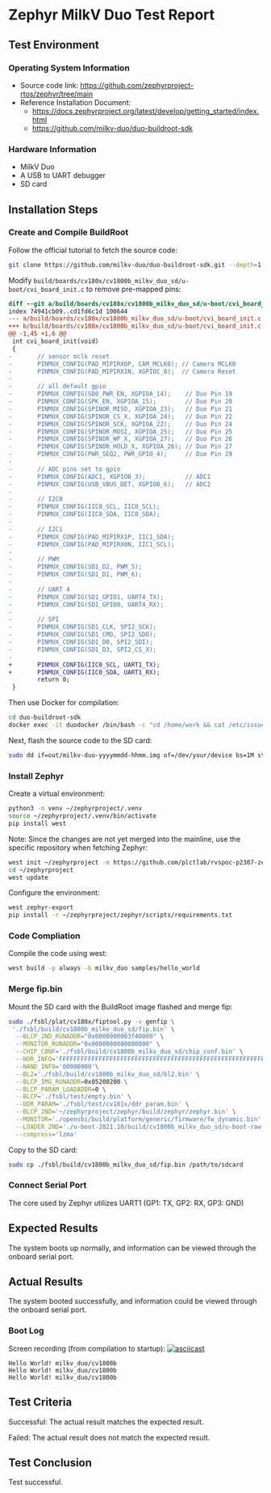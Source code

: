 # Zephyr MilkV Duo Test Report

## Test Environment

### Operating System Information

- Source code link: https://github.com/zephyrproject-rtos/zephyr/tree/main
- Reference Installation Document:
    - https://docs.zephyrproject.org/latest/develop/getting_started/index.html
    - https://github.com/milkv-duo/duo-buildroot-sdk

### Hardware Information

- MilkV Duo
- A USB to UART debugger
- SD card

## Installation Steps

### Create and Compile BuildRoot

Follow the official tutorial to fetch the source code:
```bash
git clone https://github.com/milkv-duo/duo-buildroot-sdk.git --depth=1
```

Modify `build/boards/cv180x/cv1800b_milkv_duo_sd/u-boot/cvi_board_init.c` to remove pre-mapped pins:
```diff
diff --git a/build/boards/cv180x/cv1800b_milkv_duo_sd/u-boot/cvi_board_init.c b/build/boards/cv180x/cv1800b_milkv_duo_sd/u-boot/cvi_board_init.c
index 74941cb09..cd1fd6c1d 100644
--- a/build/boards/cv180x/cv1800b_milkv_duo_sd/u-boot/cvi_board_init.c
+++ b/build/boards/cv180x/cv1800b_milkv_duo_sd/u-boot/cvi_board_init.c
@@ -1,45 +1,6 @@
 int cvi_board_init(void)
 {
-       // sensor mclk reset
-       PINMUX_CONFIG(PAD_MIPIRX0P, CAM_MCLK0); // Camera MCLK0
-       PINMUX_CONFIG(PAD_MIPIRX1N, XGPIOC_8);  // Camera Reset
-
-       // all default gpio
-       PINMUX_CONFIG(SD0_PWR_EN, XGPIOA_14);    // Duo Pin 19
-       PINMUX_CONFIG(SPK_EN, XGPIOA_15);        // Duo Pin 20
-       PINMUX_CONFIG(SPINOR_MISO, XGPIOA_23);   // Duo Pin 21
-       PINMUX_CONFIG(SPINOR_CS_X, XGPIOA_24);   // Duo Pin 22
-       PINMUX_CONFIG(SPINOR_SCK, XGPIOA_22);    // Duo Pin 24
-       PINMUX_CONFIG(SPINOR_MOSI, XGPIOA_25);   // Duo Pin 25
-       PINMUX_CONFIG(SPINOR_WP_X, XGPIOA_27);   // Duo Pin 26
-       PINMUX_CONFIG(SPINOR_HOLD_X, XGPIOA_26); // Duo Pin 27
-       PINMUX_CONFIG(PWR_SEQ2, PWR_GPIO_4);     // Duo Pin 29
-
-       // ADC pins set to gpio
-       PINMUX_CONFIG(ADC1, XGPIOB_3);           // ADC1
-       PINMUX_CONFIG(USB_VBUS_DET, XGPIOB_6);   // ADC2
-
-       // I2C0
-       PINMUX_CONFIG(IIC0_SCL, IIC0_SCL);
-       PINMUX_CONFIG(IIC0_SDA, IIC0_SDA);
-
-       // I2C1
-       PINMUX_CONFIG(PAD_MIPIRX1P, IIC1_SDA);
-       PINMUX_CONFIG(PAD_MIPIRX0N, IIC1_SCL);
-
-       // PWM
-       PINMUX_CONFIG(SD1_D2, PWM_5);
-       PINMUX_CONFIG(SD1_D1, PWM_6);
-
-       // UART 4
-       PINMUX_CONFIG(SD1_GPIO1, UART4_TX);
-       PINMUX_CONFIG(SD1_GPIO0, UART4_RX);
-
-       // SPI
-       PINMUX_CONFIG(SD1_CLK, SPI2_SCK);
-       PINMUX_CONFIG(SD1_CMD, SPI2_SDO);
-       PINMUX_CONFIG(SD1_D0, SPI2_SDI);
-       PINMUX_CONFIG(SD1_D3, SPI2_CS_X);
-
+       PINMUX_CONFIG(IIC0_SCL, UART1_TX);
+       PINMUX_CONFIG(IIC0_SDA, UART1_RX);
        return 0;
 }

```

Then use Docker for compilation:
```bash
cd duo-buildroot-sdk
docker exec -it duodocker /bin/bash -c "cd /home/work && cat /etc/issue && ./build.sh milkv-duo"
```

Next, flash the source code to the SD card:
```bash 
sudo dd if=out/milkv-duo-yyyymmdd-hhmm.img of=/dev/your/device bs=1M status=progress
```

### Install Zephyr

Create a virtual environment:

```bash
python3 -m venv ~/zephyrproject/.venv
source ~/zephyrproject/.venv/bin/activate
pip install west
```

Note: Since the changes are not yet merged into the mainline, use the specific repository when fetching Zephyr:
```bash
west init ~/zephyrproject -m https://github.com/plctlab/rvspoc-p2307-zephyr.git
cd ~/zephyrproject
west update
```

Configure the environment:
```bash
west zephyr-export
pip install -r ~/zephyrproject/zephyr/scripts/requirements.txt
```

### Code Compliation

Compile the code using west:
```bash
west build -p always -b milkv_duo samples/hello_world
```

### Merge fip.bin

Mount the SD card with the BuildRoot image flashed and merge fip:
```bash
sudo ./fsbl/plat/cv180x/fiptool.py -v genfip \
 './fsbl/build/cv1800b_milkv_duo_sd/fip.bin' \
  --BLCP_2ND_RUNADDR="0x0000000083f40000" \
  --MONITOR_RUNADDR="0x0000000080000000" \
  --CHIP_CONF='./fsbl/build/cv1800b_milkv_duo_sd/chip_conf.bin' \
  --NOR_INFO='FFFFFFFFFFFFFFFFFFFFFFFFFFFFFFFFFFFFFFFFFFFFFFFFFFFFFFFFFFFFFFFFFFFFFFFF' \
  --NAND_INFO='00000000'\
  --BL2='./fsbl/build/cv1800b_milkv_duo_sd/bl2.bin' \
  --BLCP_IMG_RUNADDR=0x05200200 \
  --BLCP_PARAM_LOADADDR=0 \
  --BLCP='./fsbl/test/empty.bin' \
  --DDR_PARAM='./fsbl/test/cv181x/ddr_param.bin' \
  --BLCP_2ND='~/zephyrproject/zephyr/build/zephyr/zephyr.bin' \
  --MONITOR='./opensbi/build/platform/generic/firmware/fw_dynamic.bin' \
  --LOADER_2ND='./u-boot-2021.10/build/cv1800b_milkv_duo_sd/u-boot-raw.bin' \
  --compress='lzma'
```

Copy to the SD card:
```bash
sudo cp ./fsbl/build/cv1800b_milkv_duo_sd/fip.bin /path/to/sdcard
```

### Connect Serial Port

The core used by Zephyr utilizes UART1 (GP1: TX, GP2: RX, GP3: GND)

## Expected Results

The system boots up normally, and information can be viewed through the onboard serial port.

## Actual Results

The system booted successfully, and information could be viewed through the onboard serial port.

### Boot Log

Screen recording (from compilation to startup):
[![asciicast](https://asciinema.org/a/7ax1STNgh7W6wKFH9mMKLfiHV.svg)](https://asciinema.org/a/7ax1STNgh7W6wKFH9mMKLfiHV)

```log
Hello World! milkv_duo/cv1800b
Hello World! milkv_duo/cv1800b
Hello World! milkv_duo/cv1800b
```

## Test Criteria

Successful: The actual result matches the expected result.

Failed: The actual result does not match the expected result.

## Test Conclusion

Test successful.

